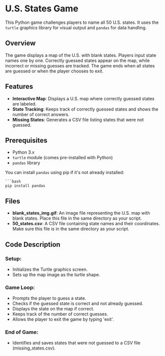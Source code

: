# U.S. States Game

This Python game challenges players to name all 50 U.S. states. It uses the `turtle` graphics library for visual output and `pandas` for data handling.

## Overview

The game displays a map of the U.S. with blank states. Players input state names one by one. Correctly guessed states appear on the map, while incorrect or missing guesses are tracked. The game ends when all states are guessed or when the player chooses to exit.

## Features

- **Interactive Map**: Displays a U.S. map where correctly guessed states are labeled.
- **State Tracking**: Keeps track of correctly guessed states and shows the number of correct answers.
- **Missing States**: Generates a CSV file listing states that were not guessed.

## Prerequisites

- Python 3.x
- `turtle` module (comes pre-installed with Python)
- `pandas` library

You can install `pandas` using pip if it's not already installed:

    ```bash
    pip install pandas


## Files
- **blank_states_img.gif**: An image file representing the U.S. map with blank states. Place this file in the same directory as your script.
- **50_states.csv**: A CSV file containing state names and their coordinates. Make sure this file is in the same directory as your script.

## Code Description
### Setup:
- Initializes the Turtle graphics screen.
- Sets up the map image as the turtle shape.

### Game Loop:
- Prompts the player to guess a state.
- Checks if the guessed state is correct and not already guessed.
- Displays the state on the map if correct.
- Keeps track of the number of correct guesses.
- Allows the player to exit the game by typing 'exit'.

### End of Game:
- Identifies and saves states that were not guessed to a CSV file (missing_states.csv).
